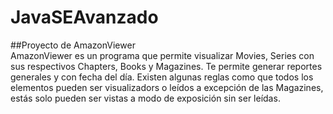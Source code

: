 # JavaSEAvanzado
##Proyecto de AmazonViewer	
AmazonViewer es un programa que permite visualizar Movies, Series con sus respectivos Chapters,
Books y Magazines. Te permite generar reportes generales y con fecha del día.
Existen algunas reglas como que todos los elementos pueden ser visualizadors o leídos a excepción
de las Magazines, estás solo pueden ser vistas a modo de exposición sin ser leídas.
